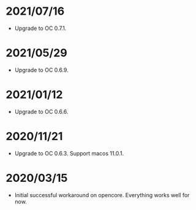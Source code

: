 # 2021/07/16
* Upgrade to OC 0.7.1.

# 2021/05/29
* Upgrade to OC 0.6.9.

# 2021/01/12
* Upgrade to OC 0.6.6.

# 2020/11/21
* Upgrade to OC 0.6.3. Support macos 11.0.1.

# 2020/03/15
* Initial successful workaround on opencore. Everything works well for now.
